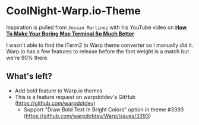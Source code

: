 # CoolNight-Warp.io-Theme

Inspiration is pulled from `Josean Martinez` with his YouTube video on **[How To Make Your Boring Mac Terminal So Much Better](https://www.youtube.com/watch?v=CF1tMjvHDRA&ab_channel=JoseanMartinez)**

I wasn't able to find the iTerm2 to Warp theme converter so I manually did it. Warp.io has a few features to release before the font weight is a match but we're 90% there.

## What's left?
- Add bold feature to Warp.io themes
- This is a feature request on warpdotdev's GitHub (https://github.com/warpdotdev)
    - Support "Draw Bold Text In Bright Colors" option in theme #3393 (https://github.com/warpdotdev/Warp/issues/3393)

